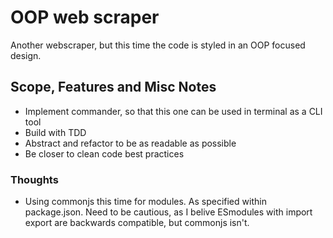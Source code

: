# OOP web scraper
Another webscraper, but this time the code is styled in an OOP focused design.

## Scope, Features and Misc Notes
* Implement commander, so that this one can be used in terminal as a CLI tool
* Build with TDD
* Abstract and refactor to be as readable as possible
* Be closer to clean code best practices


### Thoughts
* Using commonjs this time for modules. As specified within package.json. Need to be cautious, as I belive ESmodules with import export are backwards compatible, but commonjs isn't.

